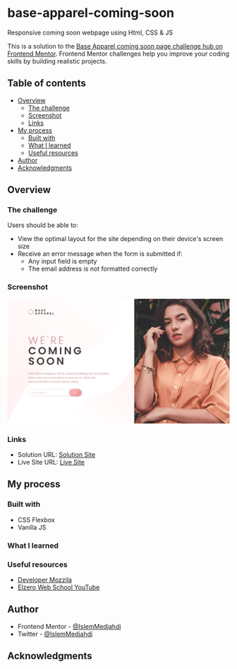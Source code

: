 # base-apparel-coming-soon
Responsive coming soon webpage using Html, CSS &amp; JS

This is a solution to the [Base Apparel coming soon page challenge hub on Frontend Mentor](https://www.frontendmentor.io/challenges/base-apparel-coming-soon-page-5d46b47f8db8a7063f9331a0). Frontend Mentor challenges help you improve your coding skills by building realistic projects. 

## Table of contents

- [Overview](#overview)
  - [The challenge](#the-challenge)
  - [Screenshot](#screenshot)
  - [Links](#links)
- [My process](#my-process)
  - [Built with](#built-with)
  - [What I learned](#what-i-learned)
  - [Useful resources](#useful-resources)
- [Author](#author)
- [Acknowledgments](#acknowledgments)


## Overview

### The challenge

Users should be able to:

- View the optimal layout for the site depending on their device's screen size
- Receive an error message when the form is submitted if:
  - Any input field is empty
  - The email address is not formatted correctly
 
### Screenshot

![](./Screenshot.png)

### Links

- Solution URL: [Solution Site](https://www.frontendmentor.io/solutions/base-apparel-coming-soon-3kSLG9t7r)
- Live Site URL: [Live Site](https://islemmedjahdi.github.io/base-apparel-coming-soon/)

## My process

### Built with

- CSS Flexbox
- Vanilla JS

### What I learned
 
### Useful resources

- [Developer Mozzila](https://developer.mozilla.org) 
- [Elzero Web School YouTube](https://www.youtube.com/c/ElzeroInfo)

## Author

- Frontend Mentor - [@IslemMedjahdi](https://www.frontendmentor.io/profile/IslemMedjahdi)
- Twitter - [@IslemMedjahdi](https://twitter.com/IslemMedjahdi)


## Acknowledgments
